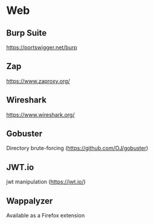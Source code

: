 # Web
## Burp Suite
https://portswigger.net/burp
## Zap
https://www.zaproxy.org/
## Wireshark
https://www.wireshark.org/
## Gobuster
Directory brute-forcing (https://github.com/OJ/gobuster)
## JWT.io
jwt manipulation (https://jwt.io/)
## Wappalyzer
Available as a Firefox extension
